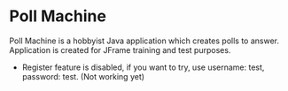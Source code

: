 Poll Machine
===========
Poll Machine is a hobbyist Java application which creates polls to answer. Application is created for JFrame training and test purposes.

- Register feature is disabled, if you want to try, use username: test, password: test. (Not working yet)
